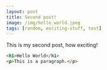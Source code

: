 ```yaml
---
layout: post
title: Second post!
image: /img/hello_world.jpeg
tags: [random, exciting-stuff, test]
---
```


This is my second post, how exciting!

```html
<h1>Hello World</h1>
<p>This is a paragraph.</p>
```